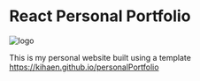 # React Personal Portfolio

![logo](https://kihaen.github.io/personalPortfolio/Resume_Screenshot.png)

This is my personal website built using a template
https://kihaen.github.io/personalPortfolio
